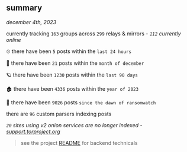 
## summary
_december 4th, 2023_

currently tracking `163` groups across `299` relays & mirrors - _`112` currently online_

⏲ there have been `5` posts within the `last 24 hours`

🦈 there have been `21` posts within the `month of december`

🪐 there have been `1230` posts within the `last 90 days`

🏚 there have been `4336` posts within the `year of 2023`

🦕 there have been `9026` posts `since the dawn of ransomwatch`

there are `96` custom parsers indexing posts

_`20` sites using v2 onion services are no longer indexed - [support.torproject.org](https://support.torproject.org/onionservices/v2-deprecation/)_

> see the project [README](https://github.com/joshhighet/ransomwatch#ransomwatch--) for backend technicals
